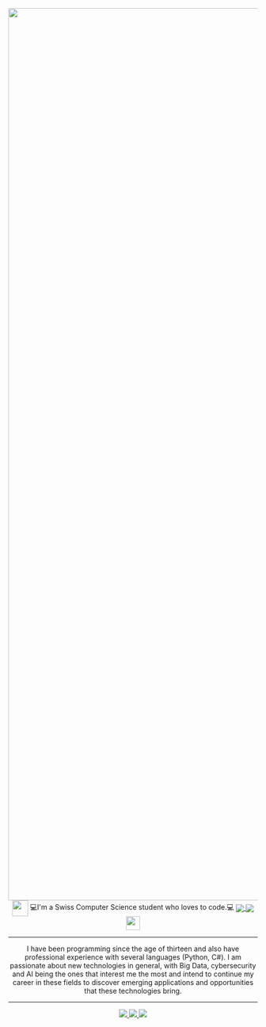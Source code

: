 <!-- maybe include a gif instead -->
<img src="https://user-images.githubusercontent.com/23141863/119359694-2d92f500-bcaa-11eb-9696-fbba61f96454.png" width="1800"/>

<div align="center">
  <img style='vertical-align:middle;' src='https://user-images.githubusercontent.com/23141863/119362313-db9f9e80-bcac-11eb-93a2-68609f056ece.png' width="32">
  <div style='vertical-align:middle; display:inline;'>
    💻I'm a Swiss Computer Science student who loves to code.💻
  </div>
  <a href="https://github.com/jondef/">
    <img align="center" src="https://img.shields.io/badge/GitHub-000000?style=for-the-badge&logo=GitHub&logoColor=white"/>
  </a>
  <a href="https://www.linkedin.com/in/jon-defilla/">
    <img align="center" src="https://img.shields.io/badge/LinkedIn-0077b5?style=for-the-badge&logo=LinkedIn&logoColor=white"/>
  </a>
  <a href="https://github.com/jondef/">
    <img align="center" style='vertical-align:middle;' height=28 src="https://komarev.com/ghpvc/?username=jondef&style=flat-square&color=dc143c"/>
  </a>
</div>
  
----------------

<p align="center">
I have been programming since the age of thirteen and also have professional experience with several languages (Python, C#).
I am passionate about new technologies in general, with Big Data, cybersecurity and AI being the ones that interest me the most and intend to continue my career in these fields to discover emerging applications and opportunities that these technologies bring.
</p>

----------------

<div align="center">
  <a href="https://github.com/jondef/">
    <img src="https://github-readme-stats.vercel.app/api?username=jondef&show_icons=true&hide_title=true&count_private=true&show_icons=true&theme=buefy&border_color=2e4058" />
  </a>
  <a href="https://github.com/jondef/">
    <img src="https://github-readme-stats.vercel.app/api/top-langs/?username=jondef&layout=compact&theme=buefy&border_color=2e4058" />
  </a>
  <a href="https://github.com/jondef/">
    <img src="https://github-readme-stats.vercel.app/api/wakatime?username=jondef&langs_count=50&layout=compact&line_height=20&theme=buefy&border_color=2e4058" />
  </a>
</div>



<!--
https://simpleicons.org/
![<Badge Name>](https://img.shields.io/badge/<Badge Text>-<Background Color>?style=for-the-badge&logo=<Icon Name>&logoColor=<Logo Color>)

**jondef/jondef** is a ✨ _special_ ✨ repository because its `README.md` (this file) appears on your GitHub profile.

Here are some ideas to get you started:

- 🔭 I’m currently working on ...
- 🌱 I’m currently learning ...
- 👯 I’m looking to collaborate on ...
- 🤔 I’m looking for help with ...
- 💬 Ask me about ...
- 📫 How to reach me: ...
- 😄 Pronouns: ...
- ⚡ Fun fact: ...
-->
